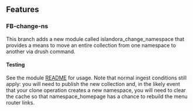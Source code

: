## Features

### FB-change-ns

This branch adds a new module called islandora_change_namespace that provides a means to move an entire collection from one namespace to another via drush command.

#### Testing

See the module [README](https://github.com/lsulibraries/islandora_change_namespace) for usage. Note that normal ingest conditions still apply: you will need to publish the new collection and, in the likely event that your clone operation creates a new namespace, you will need to clear the cache so that namespace_homepage has a chance to rebuild the menu router links.